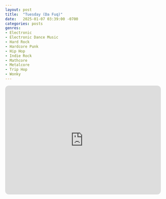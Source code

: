 ```yaml
---
layout: post
title:  "Tuesday (Da Fuq)"
date:   2025-01-07 03:39:00 -0700
categories: posts
genres:
- Electronic
- Electronic Dance Music
- Hard Rock
- Hardcore Punk
- Hip Hop
- Indie Rock
- Mathcore
- Metalcore
- Trip Hop
- Wonky 
---
```

<iframe style="border-radius:12px" src="https://open.spotify.com/embed/playlist/2s86yIylIXptkBd4GYjR2F?utm_source=generator" width="100%" height="352" frameBorder="0" allowfullscreen="" allow="autoplay; clipboard-write; encrypted-media; fullscreen; picture-in-picture" loading="lazy"></iframe>
